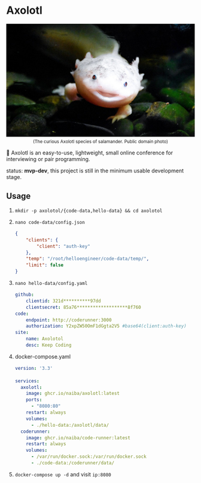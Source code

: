 # Axolotl

<p align="center">
<img width="555rem" src="app/frontend/public/axolotl.jpg">
<br>
<small>(The curious Axolotl species of salamander. Public domain photo)</small>
</p>

:wave: Axolotl is an easy-to-use, lightweight, small online conference for interviewing or pair programming.

status: **mvp-dev**, this project is still in the minimum usable development stage.

## Usage

1. `mkdir -p axolotol/{code-data,hello-data} && cd axolotol`

2. `nano code-data/config.json` 
    ```json
    {
        "clients": {
            "client": "auth-key"
        },
        "temp": "/root/helloengineer/code-data/temp/",
        "limit": false
    }
    ```

3. `nano hello-data/config.yaml`
    ```yaml
    github:
        clientid: 321d**********97dd
        clientsecret: 85a76*******************8f760
    code:
        endpoint: http://coderunner:3000
        authorization: Y2xpZW50OmF1dGgta2V5 #base64(client:auth-key)
    site:
        name: Axolotol
        desc: Keep Coding
    ```

4. docker-compose.yaml
    ```yaml
    version: '3.3'

    services:
      axolotl:
        image: ghcr.io/naiba/axolotl:latest
        ports:
          - "8080:80"
        restart: always
        volumes:
          - ./hello-data:/axolotl/data/
      coderunner:
        image: ghcr.io/naiba/code-runner:latest
        restart: always
        volumes:
          - /var/run/docker.sock:/var/run/docker.sock
          - ./code-data:/coderunner/data/
    ```

5. `docker-compose up -d` and visit `ip:8080`
